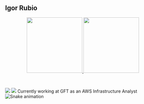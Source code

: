 ## Igor Rubio
<div align="center">
  <a href="https://github.com/igorsrs2019">
  <img height="180em" src="https://github-readme-stats.vercel.app/api?username=igorsrs2019&show_icons=true&theme=dark&include_all_commits=true&count_private=true"/>
  <img height="180em" src="https://github-readme-stats.vercel.app/api/top-langs/?username=igorsrs2019&layout=compact&langs_count=7&theme=dark"/>
</div>
    
<div style="display: inline_block"><br>
 
</div>
  
  ##
 
<div> 
  
  <a href = "mailto:ighor_souza@hotmail.com"><img src="https://img.shields.io/badge/-Gmail-%23333?style=for-the-badge&logo=gmail&logoColor=white" target="_blank"></a>
  <a href="https://www.linkedin.com/in/igor-rubio-68541676" target="_blank"><img src="https://img.shields.io/badge/-LinkedIn-%230077B5?style=for-the-badge&logo=linkedin&logoColor=white" target="_blank"></a> 
 Currently working at GFT as an AWS Infrastructure Analyst
  ![Snake animation](https://github.com/igorsrs2019/igorsrs2019/blob/output/github-contribution-grid-snake.svg)
 
</div>
